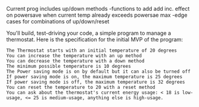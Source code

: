 
Current prog includes up/down methods
-functions to add add inc. effect on powersave when current temp already exceeds powersae max
-edge cases for combinations of up/down/reset

You'll build, test-driving your code, a simple program to manage a thermostat. Here is the specification for the initial MVP of the program:

    The Thermostat starts with an initial temperature of 20 degrees
    You can increase the temperature with an up method
    You can decrease the temperature with a down method
    The minimum possible temperature is 10 degrees
    The Power saving mode is on by default but it can also be turned off
    If power saving mode is on, the maximum temperature is 25 degrees
    If power saving mode is off, the maximum temperature is 32 degrees
    You can reset the temperature to 20 with a reset method
    You can ask about the thermostat's current energy usage: < 18 is low-usage, <= 25 is medium-usage, anything else is high-usage.
